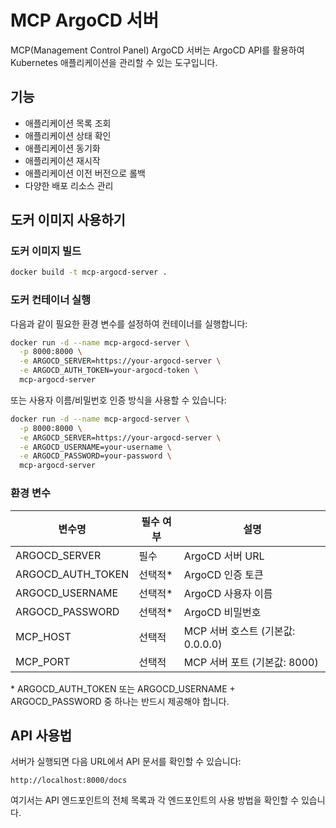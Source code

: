 # MCP ArgoCD 서버

MCP(Management Control Panel) ArgoCD 서버는 ArgoCD API를 활용하여 Kubernetes 애플리케이션을 관리할 수 있는 도구입니다.

## 기능

- 애플리케이션 목록 조회
- 애플리케이션 상태 확인
- 애플리케이션 동기화 
- 애플리케이션 재시작
- 애플리케이션 이전 버전으로 롤백
- 다양한 배포 리소스 관리

## 도커 이미지 사용하기

### 도커 이미지 빌드

```bash
docker build -t mcp-argocd-server .
```

### 도커 컨테이너 실행

다음과 같이 필요한 환경 변수를 설정하여 컨테이너를 실행합니다:

```bash
docker run -d --name mcp-argocd-server \
  -p 8000:8000 \
  -e ARGOCD_SERVER=https://your-argocd-server \
  -e ARGOCD_AUTH_TOKEN=your-argocd-token \
  mcp-argocd-server
```

또는 사용자 이름/비밀번호 인증 방식을 사용할 수 있습니다:

```bash
docker run -d --name mcp-argocd-server \
  -p 8000:8000 \
  -e ARGOCD_SERVER=https://your-argocd-server \
  -e ARGOCD_USERNAME=your-username \
  -e ARGOCD_PASSWORD=your-password \
  mcp-argocd-server
```

### 환경 변수

| 변수명 | 필수 여부 | 설명 |
|--------|----------|------|
| ARGOCD_SERVER | 필수 | ArgoCD 서버 URL |
| ARGOCD_AUTH_TOKEN | 선택적* | ArgoCD 인증 토큰 |
| ARGOCD_USERNAME | 선택적* | ArgoCD 사용자 이름 |
| ARGOCD_PASSWORD | 선택적* | ArgoCD 비밀번호 |
| MCP_HOST | 선택적 | MCP 서버 호스트 (기본값: 0.0.0.0) |
| MCP_PORT | 선택적 | MCP 서버 포트 (기본값: 8000) |

\* ARGOCD_AUTH_TOKEN 또는 ARGOCD_USERNAME + ARGOCD_PASSWORD 중 하나는 반드시 제공해야 합니다.

## API 사용법

서버가 실행되면 다음 URL에서 API 문서를 확인할 수 있습니다:

```
http://localhost:8000/docs
```

여기서는 API 엔드포인트의 전체 목록과 각 엔드포인트의 사용 방법을 확인할 수 있습니다. 
